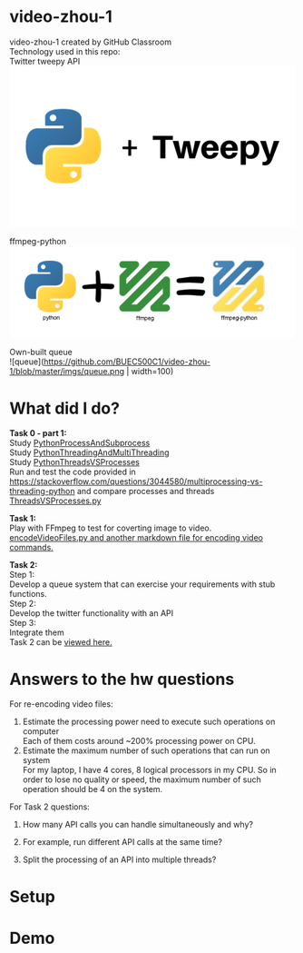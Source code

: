 # video-zhou-1    
video-zhou-1 created by GitHub Classroom        
Technology used in this repo:    
Twitter tweepy API   
![tweepy](/imgs/tweepy.png)    

ffmpeg-python     
![ffmpeg](/imgs/ffmpeg-python.PNG)   

Own-built queue    
![queue](https://github.com/BUEC500C1/video-zhou-1/blob/master/imgs/queue.png | width=100)   


# What did I do?       
<strong>Task 0 - part 1:</strong>        
Study [PythonProcessAndSubprocess](https://github.com/BUEC500C1/video-zhou-1/tree/master/PythonProcessAndSubprocess)      
Study [PythonThreadingAndMultiThreading](https://github.com/BUEC500C1/video-zhou-1/tree/master/PythonThreadingAndMultiThreading)        
Study [PythonThreadsVSProcesses](https://github.com/BUEC500C1/video-zhou-1/tree/master/PythonThreadsVSProcesses)      
Run and test the code provided in https://stackoverflow.com/questions/3044580/multiprocessing-vs-threading-python and compare processes and threads        
[ThreadsVSProcesses.py](https://github.com/BUEC500C1/video-zhou-1/tree/master/Task0)           

<strong>Task 1: </strong>      
Play with FFmpeg to test for coverting image to video.      
[encodeVideoFiles.py and another markdown file for encoding video commands.](https://github.com/BUEC500C1/video-zhou-1/tree/master/Task1)        

<strong>Task 2: </strong>      
Step 1:   
Develop a queue system that can exercise your requirements with stub functions.    
Step 2:   
Develop the twitter functionality with an API   
Step 3:   
Integrate them      
Task 2 can be [viewed here.](https://github.com/BUEC500C1/video-zhou-1/tree/master/Task2)    
   

# Answers to the hw questions    
For re-encoding video files:   
1. Estimate the processing power need to execute such operations on computer      
Each of them costs around ~200% processing power on CPU.   
2. Estimate the maximum number of such operations that can run on system      
For my laptop, I have 4 cores, 8 logical processors in my CPU. So in order to lose no quality or speed, the maximum number of such operation should be 4 on the system.   

For Task 2 questions:    
1. How many API calls you can handle simultaneously and why?    


2. For example, run different API calls at the same time?      


3. Split the processing of an API into multiple threads?     


# Setup     




# Demo   







